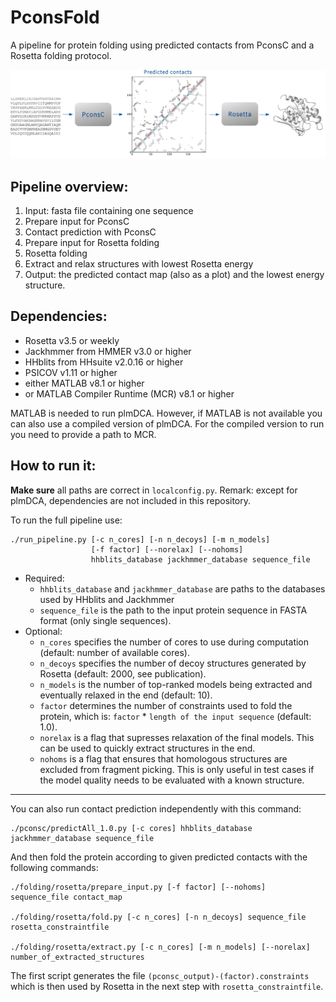 PconsFold
=========

A pipeline for protein folding using predicted contacts from PconsC and a  Rosetta folding protocol.

![PconsFold pipeline](https://github.com/ElofssonLab/pcons-fold/blob/release-1.0/pipeline_horiz.png)


## Pipeline overview:

1. Input: fasta file containing one sequence
2. Prepare input for PconsC
3. Contact prediction with PconsC
4. Prepare input for Rosetta folding
5. Rosetta folding
6. Extract and relax structures with lowest Rosetta energy
7. Output: the predicted contact map (also as a plot) and the lowest energy structure.


## Dependencies:

- Rosetta v3.5 or weekly
- Jackhmmer from HMMER v3.0 or higher
- HHblits from HHsuite v2.0.16 or higher
- PSICOV v1.11 or higher
- either MATLAB v8.1 or higher
- or MATLAB Compiler Runtime (MCR) v8.1 or higher 

MATLAB is needed to run plmDCA. However, if MATLAB is not available you can also use a compiled version of plmDCA. For the compiled version to run you need to provide a path to MCR.


## How to run it:

__Make sure__ all paths are correct in `localconfig.py`. Remark: except for plmDCA, dependencies are not included in this repository.

To run the full pipeline use:
```
./run_pipeline.py [-c n_cores] [-n n_decoys] [-m n_models]
                  [-f factor] [--norelax] [--nohoms] 
                  hhblits_database jackhmmer_database sequence_file
```
- Required:
  - `hhblits_database` and `jackhmmer_database` are paths to the databases used by HHblits and Jackhmmer
  - `sequence_file` is the path to the input protein sequence in FASTA format (only single sequences). 
- Optional:
  - `n_cores` specifies the number of cores to use during computation (default: number of available cores). 
  - `n_decoys` specifies  the number of decoy structures generated by Rosetta (default: 2000, see publication). 
  - `n_models` is the number of top-ranked models being extracted and eventually relaxed in the end (default: 10).
  - `factor` determines the number of constraints used to fold the protein, which is: `factor` * `length of the input sequence` (default: 1.0). 
  - `norelax` is a flag that supresses relaxation of the final models. This can be used to quickly extract structures in the end. 
  - `nohoms` is a flag that ensures that homologous structures are excluded from fragment picking. This is only useful in test cases if the model quality needs to be evaluated with a known structure.


---


You can also run contact prediction independently with this command:
```
./pconsc/predictAll_1.0.py [-c cores] hhblits_database jackhmmer_database sequence_file
```


And then fold the protein according to given predicted contacts with the following commands:
``` 
./folding/rosetta/prepare_input.py [-f factor] [--nohoms] sequence_file contact_map 

./folding/rosetta/fold.py [-c n_cores] [-n n_decoys] sequence_file rosetta_constraintfile

./folding/rosetta/extract.py [-c n_cores] [-m n_models] [--norelax] number_of_extracted_structures
```

The first script generates the file `(pconsc_output)-(factor).constraints` which is then used by Rosetta in the next step with `rosetta_constraintfile`.


